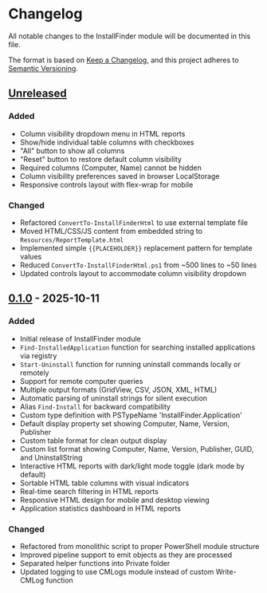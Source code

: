 # Changelog

All notable changes to the InstallFinder module will be documented in this file.

The format is based on [Keep a Changelog](https://keepachangelog.com/en/1.0.0/),
and this project adheres to [Semantic Versioning](https://semver.org/spec/v2.0.0.html).

## [Unreleased]

### Added
- Column visibility dropdown menu in HTML reports
- Show/hide individual table columns with checkboxes
- "All" button to show all columns
- "Reset" button to restore default column visibility
- Required columns (Computer, Name) cannot be hidden
- Column visibility preferences saved in browser LocalStorage
- Responsive controls layout with flex-wrap for mobile

### Changed
- Refactored `ConvertTo-InstallFinderHtml` to use external template file
- Moved HTML/CSS/JS content from embedded string to `Resources/ReportTemplate.html`
- Implemented simple `{{PLACEHOLDER}}` replacement pattern for template values
- Reduced `ConvertTo-InstallFinderHtml.ps1` from ~500 lines to ~50 lines
- Updated controls layout to accommodate column visibility dropdown

## [0.1.0] - 2025-10-11

### Added
- Initial release of InstallFinder module
- `Find-InstalledApplication` function for searching installed applications via registry
- `Start-Uninstall` function for running uninstall commands locally or remotely
- Support for remote computer queries
- Multiple output formats (GridView, CSV, JSON, XML, HTML)
- Automatic parsing of uninstall strings for silent execution
- Alias `Find-Install` for backward compatibility
- Custom type definition with PSTypeName 'InstallFinder.Application'
- Default display property set showing Computer, Name, Version, Publisher
- Custom table format for clean output display
- Custom list format showing Computer, Name, Version, Publisher, GUID, and UninstallString
- Interactive HTML reports with dark/light mode toggle (dark mode by default)
- Sortable HTML table columns with visual indicators
- Real-time search filtering in HTML reports
- Responsive HTML design for mobile and desktop viewing
- Application statistics dashboard in HTML reports

### Changed
- Refactored from monolithic script to proper PowerShell module structure
- Improved pipeline support to emit objects as they are processed
- Separated helper functions into Private folder
- Updated logging to use CMLogs module instead of custom Write-CMLog function

[Unreleased]: https://github.com/yourorg/InstallFinder/compare/v0.1.0...HEAD
[0.1.0]: https://github.com/yourorg/InstallFinder/releases/tag/v0.1.0
